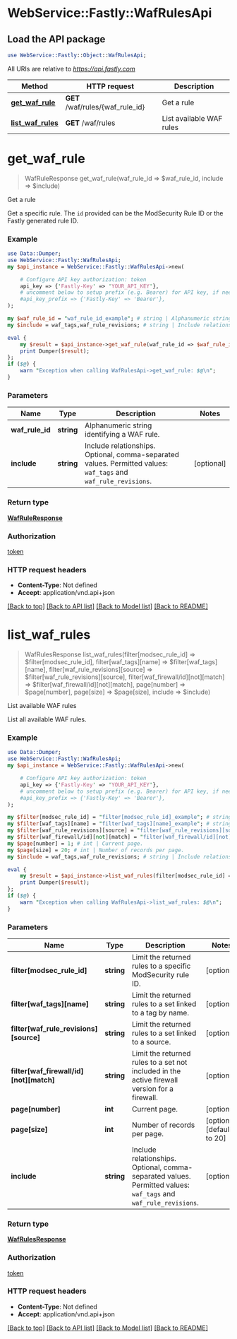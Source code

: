 # WebService::Fastly::WafRulesApi

## Load the API package
```perl
use WebService::Fastly::Object::WafRulesApi;
```

All URIs are relative to *https://api.fastly.com*

Method | HTTP request | Description
------------- | ------------- | -------------
[**get_waf_rule**](WafRulesApi.md#get_waf_rule) | **GET** /waf/rules/{waf_rule_id} | Get a rule
[**list_waf_rules**](WafRulesApi.md#list_waf_rules) | **GET** /waf/rules | List available WAF rules


# **get_waf_rule**
> WafRuleResponse get_waf_rule(waf_rule_id => $waf_rule_id, include => $include)

Get a rule

Get a specific rule. The `id` provided can be the ModSecurity Rule ID or the Fastly generated rule ID.

### Example
```perl
use Data::Dumper;
use WebService::Fastly::WafRulesApi;
my $api_instance = WebService::Fastly::WafRulesApi->new(

    # Configure API key authorization: token
    api_key => {'Fastly-Key' => 'YOUR_API_KEY'},
    # uncomment below to setup prefix (e.g. Bearer) for API key, if needed
    #api_key_prefix => {'Fastly-Key' => 'Bearer'},
);

my $waf_rule_id = "waf_rule_id_example"; # string | Alphanumeric string identifying a WAF rule.
my $include = waf_tags,waf_rule_revisions; # string | Include relationships. Optional, comma-separated values. Permitted values: `waf_tags` and `waf_rule_revisions`. 

eval {
    my $result = $api_instance->get_waf_rule(waf_rule_id => $waf_rule_id, include => $include);
    print Dumper($result);
};
if ($@) {
    warn "Exception when calling WafRulesApi->get_waf_rule: $@\n";
}
```

### Parameters

Name | Type | Description  | Notes
------------- | ------------- | ------------- | -------------
 **waf_rule_id** | **string**| Alphanumeric string identifying a WAF rule. | 
 **include** | **string**| Include relationships. Optional, comma-separated values. Permitted values: `waf_tags` and `waf_rule_revisions`.  | [optional] 

### Return type

[**WafRuleResponse**](WafRuleResponse.md)

### Authorization

[token](../README.md#token)

### HTTP request headers

 - **Content-Type**: Not defined
 - **Accept**: application/vnd.api+json

[[Back to top]](#) [[Back to API list]](../README.md#documentation-for-api-endpoints) [[Back to Model list]](../README.md#documentation-for-models) [[Back to README]](../README.md)

# **list_waf_rules**
> WafRulesResponse list_waf_rules(filter[modsec_rule_id] => $filter[modsec_rule_id], filter[waf_tags][name] => $filter[waf_tags][name], filter[waf_rule_revisions][source] => $filter[waf_rule_revisions][source], filter[waf_firewall/id][not][match] => $filter[waf_firewall/id][not][match], page[number] => $page[number], page[size] => $page[size], include => $include)

List available WAF rules

List all available WAF rules.

### Example
```perl
use Data::Dumper;
use WebService::Fastly::WafRulesApi;
my $api_instance = WebService::Fastly::WafRulesApi->new(

    # Configure API key authorization: token
    api_key => {'Fastly-Key' => 'YOUR_API_KEY'},
    # uncomment below to setup prefix (e.g. Bearer) for API key, if needed
    #api_key_prefix => {'Fastly-Key' => 'Bearer'},
);

my $filter[modsec_rule_id] = "filter[modsec_rule_id]_example"; # string | Limit the returned rules to a specific ModSecurity rule ID.
my $filter[waf_tags][name] = "filter[waf_tags][name]_example"; # string | Limit the returned rules to a set linked to a tag by name.
my $filter[waf_rule_revisions][source] = "filter[waf_rule_revisions][source]_example"; # string | Limit the returned rules to a set linked to a source.
my $filter[waf_firewall/id][not][match] = "filter[waf_firewall/id][not][match]_example"; # string | Limit the returned rules to a set not included in the active firewall version for a firewall.
my $page[number] = 1; # int | Current page.
my $page[size] = 20; # int | Number of records per page.
my $include = waf_tags,waf_rule_revisions; # string | Include relationships. Optional, comma-separated values. Permitted values: `waf_tags` and `waf_rule_revisions`. 

eval {
    my $result = $api_instance->list_waf_rules(filter[modsec_rule_id] => $filter[modsec_rule_id], filter[waf_tags][name] => $filter[waf_tags][name], filter[waf_rule_revisions][source] => $filter[waf_rule_revisions][source], filter[waf_firewall/id][not][match] => $filter[waf_firewall/id][not][match], page[number] => $page[number], page[size] => $page[size], include => $include);
    print Dumper($result);
};
if ($@) {
    warn "Exception when calling WafRulesApi->list_waf_rules: $@\n";
}
```

### Parameters

Name | Type | Description  | Notes
------------- | ------------- | ------------- | -------------
 **filter[modsec_rule_id]** | **string**| Limit the returned rules to a specific ModSecurity rule ID. | [optional] 
 **filter[waf_tags][name]** | **string**| Limit the returned rules to a set linked to a tag by name. | [optional] 
 **filter[waf_rule_revisions][source]** | **string**| Limit the returned rules to a set linked to a source. | [optional] 
 **filter[waf_firewall/id][not][match]** | **string**| Limit the returned rules to a set not included in the active firewall version for a firewall. | [optional] 
 **page[number]** | **int**| Current page. | [optional] 
 **page[size]** | **int**| Number of records per page. | [optional] [default to 20]
 **include** | **string**| Include relationships. Optional, comma-separated values. Permitted values: `waf_tags` and `waf_rule_revisions`.  | [optional] 

### Return type

[**WafRulesResponse**](WafRulesResponse.md)

### Authorization

[token](../README.md#token)

### HTTP request headers

 - **Content-Type**: Not defined
 - **Accept**: application/vnd.api+json

[[Back to top]](#) [[Back to API list]](../README.md#documentation-for-api-endpoints) [[Back to Model list]](../README.md#documentation-for-models) [[Back to README]](../README.md)

